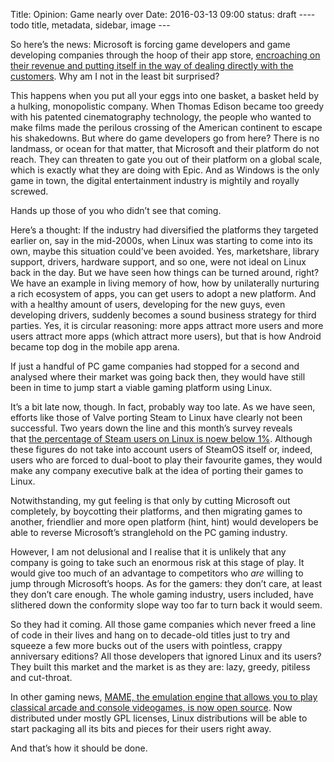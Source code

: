 Title: Opinion: Game nearly over
Date: 2016-03-13 09:00
status: draft
---- todo title, metadata, sidebar, image ---



So here’s the news: Microsoft is forcing
game developers and game developing companies through the hoop of their
app store, [encroaching on their revenue and
putting itself in the way of dealing directly with the
customers](http://www.theguardian.com/technology/2016/mar/04/microsoft-monopolise-pc-games-development-epic-games-gears-of-war).   Why am I
not in the least bit surprised?


This happens when you put all your eggs into one basket, a basket held
by a hulking, monopolistic company. When Thomas Edison became too greedy
with his patented cinematography technology, the people who wanted to
make films made the perilous crossing of the American continent to
escape his shakedowns. But where do game developers go from here? There
is no landmass, or ocean for that matter, that Microsoft and their
platform do not reach. They can threaten to gate you out of their
platform on a global scale, which is exactly what they are doing with
Epic. And as Windows is the only game in town, the digital entertainment
industry is mightily and royally screwed.

Hands up those of you who didn’t see that coming.

Here’s a thought: If the industry had diversified the platforms they
targeted earlier on, say in the mid-2000s, when Linux was starting to
come into its own, maybe this situation could’ve been avoided. Yes,
marketshare, library support, drivers, hardware support, and so one,
were not ideal on Linux back in the day. But we have seen how things can
be turned around, right? We have an example in living memory of how, how
by unilaterally nurturing a rich ecosystem of apps, you can get users to
adopt a new platform. And with a healthy amount of users, developing for
the new guys, even developing drivers, suddenly becomes a sound business
strategy for third parties. Yes, it is circular reasoning: more apps
attract more users and more users attract more apps (which attract more
users), but that is how Android became top dog in the mobile app arena.

If just a handful of PC game companies had stopped for a second and
analysed where their market was going back then, they would have still
been in time to jump start a viable gaming platform using Linux.

It’s a bit late now, though. In fact,
probably way too late. As we have seen, efforts like those of Valve
porting Steam to Linux have clearly not been successful. Two years down
the line and this month’s survey reveals
that [the percentage of Steam users on Linux
is noew below 1%](http://store.steampowered.com/hwsurvey). Although
these figures do not take into account users of SteamOS itself or,
indeed, users who are forced to dual-boot to play their favourite games,
they would make any company executive balk at the idea of porting their
games to Linux.

Notwithstanding, my gut feeling is that only by cutting Microsoft out
completely, by boycotting their platforms, and then migrating games to
another, friendlier and more open platform (hint, hint) would developers
be able to reverse Microsoft’s stranglehold on the PC gaming industry.

However, I am not delusional and I realise
that it is unlikely that any company is going to take such an enormous
risk at this stage of play. It would give too much of an advantage to
competitors who *are* willing to
jump through Microsoft’s hoops. As for the gamers: they don’t care, at
least they don’t care enough. The whole gaming industry, users included,
have slithered down the conformity slope way too far to turn back it
would seem.

So they had it coming. All those game companies which never freed a line
of code in their lives and hang on to decade-old titles just to try and
squeeze a few more bucks out of the users with pointless, crappy
anniversary editions? All those developers that ignored Linux and its
users? They built this market and the market is as they are: lazy,
greedy, pitiless and cut-throat.

In other gaming
news, [MAME, the emulation engine that
allows you to play classical arcade and console videogames, is now open
source](http://mamedev.org/?p=422). Now
distributed under mostly GPL licenses, Linux distributions will be able
to start packaging all its bits and pieces for their users right
away.

And that’s how it should be done.


